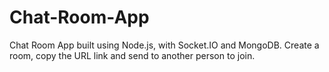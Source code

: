 # Chat-Room-App
Chat Room App built using Node.js, with Socket.IO and MongoDB. Create a room, copy the URL link and send to another person to join.
